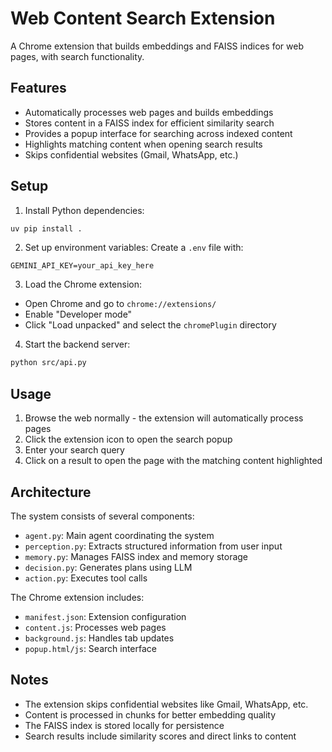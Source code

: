 # Web Content Search Extension

A Chrome extension that builds embeddings and FAISS indices for web pages, with search functionality.

## Features

- Automatically processes web pages and builds embeddings
- Stores content in a FAISS index for efficient similarity search
- Provides a popup interface for searching across indexed content
- Highlights matching content when opening search results
- Skips confidential websites (Gmail, WhatsApp, etc.)

## Setup

1. Install Python dependencies:
```bash
uv pip install .
```

2. Set up environment variables:
Create a `.env` file with:
```
GEMINI_API_KEY=your_api_key_here
```

3. Load the Chrome extension:
- Open Chrome and go to `chrome://extensions/`
- Enable "Developer mode"
- Click "Load unpacked" and select the `chromePlugin` directory

4. Start the backend server:
```bash
python src/api.py
```

## Usage

1. Browse the web normally - the extension will automatically process pages
2. Click the extension icon to open the search popup
3. Enter your search query
4. Click on a result to open the page with the matching content highlighted

## Architecture

The system consists of several components:

- `agent.py`: Main agent coordinating the system
- `perception.py`: Extracts structured information from user input
- `memory.py`: Manages FAISS index and memory storage
- `decision.py`: Generates plans using LLM
- `action.py`: Executes tool calls

The Chrome extension includes:
- `manifest.json`: Extension configuration
- `content.js`: Processes web pages
- `background.js`: Handles tab updates
- `popup.html/js`: Search interface

## Notes

- The extension skips confidential websites like Gmail, WhatsApp, etc.
- Content is processed in chunks for better embedding quality
- The FAISS index is stored locally for persistence
- Search results include similarity scores and direct links to content
